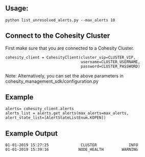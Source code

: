 ## Usage: 
```
python list_unresolved_alerts.py --max_alerts 10
```

## Connect to the Cohesity Cluster
First make sure that you are connected to a Cohesity Cluster.
```
cohesity_client = CohesityClient(cluster_vip=CLUSTER_VIP,
                                 username=CLUSTER_USERNAME, 
                                 password=CLUSTER_PASSWORD)
```
Note: Alternatively, you can set the above parameters in cohesity_management_sdk/configuration.py

## Example
``` 
alerts= cohesity_client.alerts
alerts_list = alerts.get_alerts(max_alerts=max_alerts, alert_state_list=[AlertStateListEnum.KOPEN])
```


## Example Output
```
01-01-2019 15:27:25              CLUSTER              INFO
01-01-2019 15:39:16             NODE_HEALTH        WARNING

```
